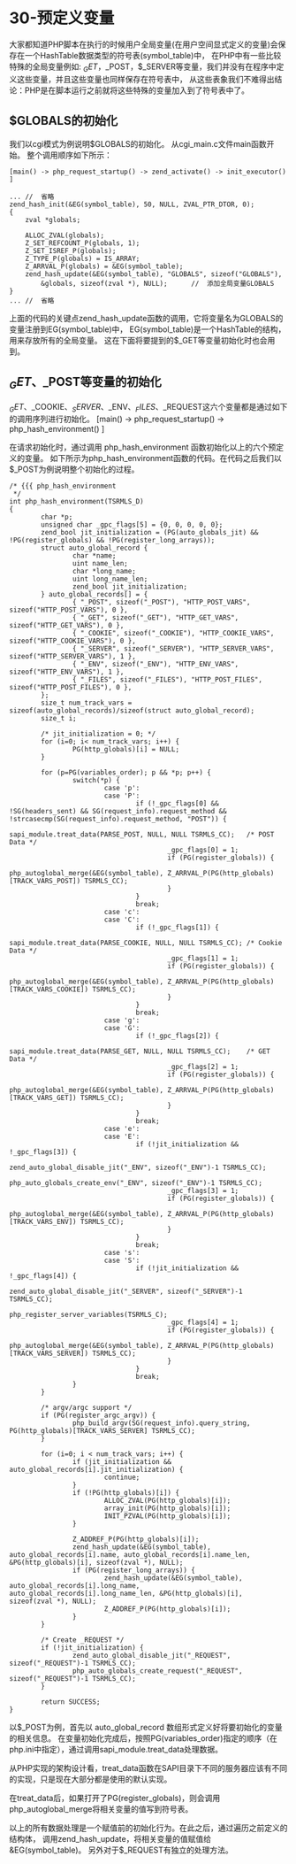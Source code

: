# 30-预定义变量
大家都知道PHP脚本在执行的时候用户全局变量(在用户空间显式定义的变量)会保存在一个HashTable数据类型的符号表(symbol_table)中， 在PHP中有一些比较特殊的全局变量例如: $_GET，$_POST，$_SERVER等变量，我们并没有在程序中定义这些变量，并且这些变量也同样保存在符号表中， 从这些表象我们不难得出结论：PHP是在脚本运行之前就将这些特殊的变量加入到了符号表中了。
## $GLOBALS的初始化

我们以cgi模式为例说明$GLOBALS的初始化。 从cgi_main.c文件main函数开始。 整个调用顺序如下所示：

    [main() -> php_request_startup() -> zend_activate() -> init_executor() ]

    ... //  省略
    zend_hash_init(&EG(symbol_table), 50, NULL, ZVAL_PTR_DTOR, 0);
    {
        zval *globals;
     
        ALLOC_ZVAL(globals);
        Z_SET_REFCOUNT_P(globals, 1);
        Z_SET_ISREF_P(globals);
        Z_TYPE_P(globals) = IS_ARRAY;
        Z_ARRVAL_P(globals) = &EG(symbol_table);
        zend_hash_update(&EG(symbol_table), "GLOBALS", sizeof("GLOBALS"),
            &globals, sizeof(zval *), NULL);      //  添加全局变量GLOBALS
    }
    ... //  省略

上面的代码的关键点zend_hash_update函数的调用，它将变量名为GLOBALS的变量注册到EG(symbol_table)中， EG(symbol_table)是一个HashTable的结构，用来存放所有的全局变量。 这在下面将要提到的$_GET等变量初始化时也会用到。
## $_GET、$_POST等变量的初始化

$_GET、$_COOKIE、$_SERVER、$_ENV、$_FILES、$_REQUEST这六个变量都是通过如下的调用序列进行初始化。 [main() -> php_request_startup() -> php_hash_environment() ]

在请求初始化时，通过调用 php_hash_environment 函数初始化以上的六个预定义的变量。 如下所示为php_hash_environment函数的代码。在代码之后我们以$_POST为例说明整个初始化的过程。

    /* {{{ php_hash_environment
     */
    int php_hash_environment(TSRMLS_D)
    {
            char *p;
            unsigned char _gpc_flags[5] = {0, 0, 0, 0, 0};
            zend_bool jit_initialization = (PG(auto_globals_jit) && !PG(register_globals) && !PG(register_long_arrays));
            struct auto_global_record {
                    char *name;
                    uint name_len;
                    char *long_name;
                    uint long_name_len;
                    zend_bool jit_initialization;
            } auto_global_records[] = {
                    { "_POST", sizeof("_POST"), "HTTP_POST_VARS", sizeof("HTTP_POST_VARS"), 0 },
                    { "_GET", sizeof("_GET"), "HTTP_GET_VARS", sizeof("HTTP_GET_VARS"), 0 },
                    { "_COOKIE", sizeof("_COOKIE"), "HTTP_COOKIE_VARS", sizeof("HTTP_COOKIE_VARS"), 0 },
                    { "_SERVER", sizeof("_SERVER"), "HTTP_SERVER_VARS", sizeof("HTTP_SERVER_VARS"), 1 },
                    { "_ENV", sizeof("_ENV"), "HTTP_ENV_VARS", sizeof("HTTP_ENV_VARS"), 1 },
                    { "_FILES", sizeof("_FILES"), "HTTP_POST_FILES", sizeof("HTTP_POST_FILES"), 0 },
            };
            size_t num_track_vars = sizeof(auto_global_records)/sizeof(struct auto_global_record);
            size_t i;
     
            /* jit_initialization = 0; */
            for (i=0; i< num_track_vars; i++) {
                    PG(http_globals)[i] = NULL;
            }
     
            for (p=PG(variables_order); p && *p; p++) {
                    switch(*p) {
                            case 'p':
                            case 'P':
                                    if (!_gpc_flags[0] && !SG(headers_sent) && SG(request_info).request_method && !strcasecmp(SG(request_info).request_method, "POST")) {
                                            sapi_module.treat_data(PARSE_POST, NULL, NULL TSRMLS_CC);   /* POST Data */
                                            _gpc_flags[0] = 1;
                                            if (PG(register_globals)) {
                                                    php_autoglobal_merge(&EG(symbol_table), Z_ARRVAL_P(PG(http_globals)[TRACK_VARS_POST]) TSRMLS_CC);
                                            }
                                    }
                                    break;
                            case 'c':
                            case 'C':
                                    if (!_gpc_flags[1]) {
                                            sapi_module.treat_data(PARSE_COOKIE, NULL, NULL TSRMLS_CC); /* Cookie Data */
                                            _gpc_flags[1] = 1;
                                            if (PG(register_globals)) {
                                                    php_autoglobal_merge(&EG(symbol_table), Z_ARRVAL_P(PG(http_globals)[TRACK_VARS_COOKIE]) TSRMLS_CC);
                                            }
                                    }
                                    break;
                            case 'g':
                            case 'G':
                                    if (!_gpc_flags[2]) {
                                            sapi_module.treat_data(PARSE_GET, NULL, NULL TSRMLS_CC);    /* GET Data */
                                            _gpc_flags[2] = 1;
                                            if (PG(register_globals)) {
                                                    php_autoglobal_merge(&EG(symbol_table), Z_ARRVAL_P(PG(http_globals)[TRACK_VARS_GET]) TSRMLS_CC);
                                            }
                                    }
                                    break;
                            case 'e':
                            case 'E':
                                    if (!jit_initialization && !_gpc_flags[3]) {
                                            zend_auto_global_disable_jit("_ENV", sizeof("_ENV")-1 TSRMLS_CC);
                                            php_auto_globals_create_env("_ENV", sizeof("_ENV")-1 TSRMLS_CC);
                                            _gpc_flags[3] = 1;
                                            if (PG(register_globals)) {
                                                    php_autoglobal_merge(&EG(symbol_table), Z_ARRVAL_P(PG(http_globals)[TRACK_VARS_ENV]) TSRMLS_CC);
                                            }
                                    }
                                    break;
                            case 's':
                            case 'S':
                                    if (!jit_initialization && !_gpc_flags[4]) {
                                            zend_auto_global_disable_jit("_SERVER", sizeof("_SERVER")-1 TSRMLS_CC);
                                            php_register_server_variables(TSRMLS_C);
                                            _gpc_flags[4] = 1;
                                            if (PG(register_globals)) {
                                                    php_autoglobal_merge(&EG(symbol_table), Z_ARRVAL_P(PG(http_globals)[TRACK_VARS_SERVER]) TSRMLS_CC);
                                            }
                                    }
                                    break;
                    }
            }
     
            /* argv/argc support */
            if (PG(register_argc_argv)) {
                    php_build_argv(SG(request_info).query_string, PG(http_globals)[TRACK_VARS_SERVER] TSRMLS_CC);
            }
     
            for (i=0; i < num_track_vars; i++) {
                    if (jit_initialization && auto_global_records[i].jit_initialization) {
                            continue;
                    }
                    if (!PG(http_globals)[i]) {
                            ALLOC_ZVAL(PG(http_globals)[i]);
                            array_init(PG(http_globals)[i]);
                            INIT_PZVAL(PG(http_globals)[i]);
                    }
     
                    Z_ADDREF_P(PG(http_globals)[i]);
                    zend_hash_update(&EG(symbol_table), auto_global_records[i].name, auto_global_records[i].name_len, &PG(http_globals)[i], sizeof(zval *), NULL);
                    if (PG(register_long_arrays)) {
                            zend_hash_update(&EG(symbol_table), auto_global_records[i].long_name, auto_global_records[i].long_name_len, &PG(http_globals)[i], sizeof(zval *), NULL);
                            Z_ADDREF_P(PG(http_globals)[i]);
                    }
            }
     
            /* Create _REQUEST */
            if (!jit_initialization) {
                    zend_auto_global_disable_jit("_REQUEST", sizeof("_REQUEST")-1 TSRMLS_CC);
                    php_auto_globals_create_request("_REQUEST", sizeof("_REQUEST")-1 TSRMLS_CC);
            }
     
            return SUCCESS;
    }

以$_POST为例，首先以 auto_global_record 数组形式定义好将要初始化的变量的相关信息。 在变量初始化完成后，按照PG(variables_order)指定的顺序（在php.ini中指定），通过调用sapi_module.treat_data处理数据。

从PHP实现的架构设计看，treat_data函数在SAPI目录下不同的服务器应该有不同的实现，只是现在大部分都是使用的默认实现。

在treat_data后，如果打开了PG(register_globals)，则会调用php_autoglobal_merge将相关变量的值写到符号表。

以上的所有数据处理是一个赋值前的初始化行为。在此之后，通过遍历之前定义的结构体， 调用zend_hash_update，将相关变量的值赋值给&EG(symbol_table)。 另外对于$_REQUEST有独立的处理方法。
